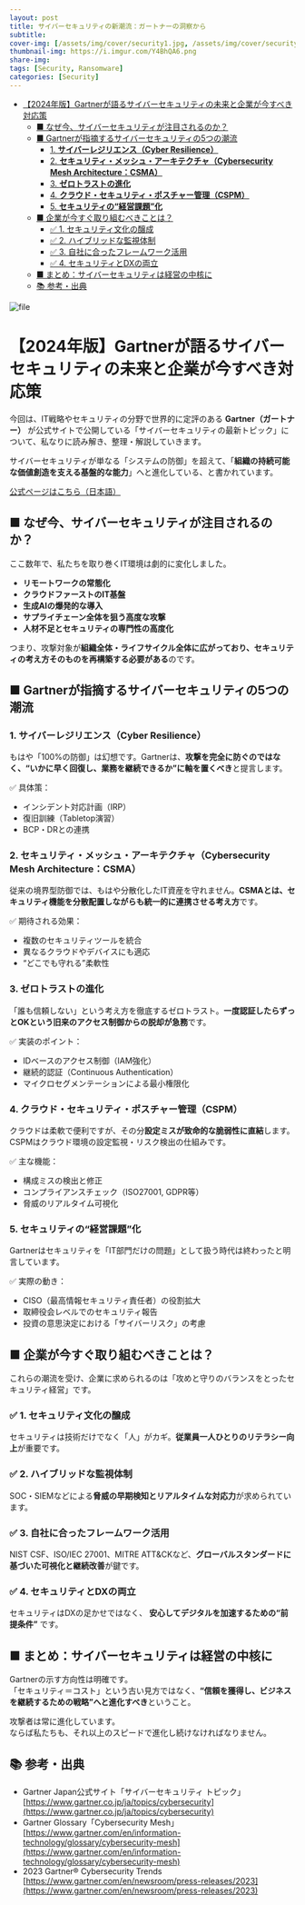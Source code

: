 ```yaml
---
layout: post
title: サイバーセキュリティの新潮流：ガートナーの洞察から
subtitle: 
cover-img: [/assets/img/cover/security1.jpg, /assets/img/cover/security2.jpg, /assets/img/cover/security3.jpg]
thumbnail-img: https://i.imgur.com/Y4BhQA6.png
share-img:
tags: [Security, Ransomware]
categories: [Security]
---
```


<!-- vim-markdown-toc GFM -->

* [【2024年版】Gartnerが語るサイバーセキュリティの未来と企業が今すべき対応策](#2024年版gartnerが語るサイバーセキュリティの未来と企業が今すべき対応策)
  * [■ なぜ今、サイバーセキュリティが注目されるのか？](#-なぜ今サイバーセキュリティが注目されるのか)
  * [■ Gartnerが指摘するサイバーセキュリティの5つの潮流](#-gartnerが指摘するサイバーセキュリティの5つの潮流)
    * [1. **サイバーレジリエンス（Cyber Resilience）**](#1-サイバーレジリエンスcyber-resilience)
    * [2. **セキュリティ・メッシュ・アーキテクチャ（Cybersecurity Mesh Architecture：CSMA）**](#2-セキュリティ・メッシュ・アーキテクチャcybersecurity-mesh-architecturecsma)
    * [3. **ゼロトラストの進化**](#3-ゼロトラストの進化)
    * [4. **クラウド・セキュリティ・ポスチャー管理（CSPM）**](#4-クラウド・セキュリティ・ポスチャー管理cspm)
    * [5. **セキュリティの“経営課題”化**](#5-セキュリティの経営課題化)
  * [■ 企業が今すぐ取り組むべきことは？](#-企業が今すぐ取り組むべきことは)
    * [✅ 1. セキュリティ文化の醸成](#-1-セキュリティ文化の醸成)
    * [✅ 2. ハイブリッドな監視体制](#-2-ハイブリッドな監視体制)
    * [✅ 3. 自社に合ったフレームワーク活用](#-3-自社に合ったフレームワーク活用)
    * [✅ 4. セキュリティとDXの両立](#-4-セキュリティとdxの両立)
  * [■ まとめ：サイバーセキュリティは経営の中核に](#-まとめサイバーセキュリティは経営の中核に)
  * [📚 参考・出典](#-参考・出典)

<!-- vim-markdown-toc -->

![file](https://i.imgur.com/Y4BhQA6.png)

# 【2024年版】Gartnerが語るサイバーセキュリティの未来と企業が今すべき対応策

今回は、IT戦略やセキュリティの分野で世界的に定評のある **Gartner（ガートナー）** が公式サイトで公開している「サイバーセキュリティの最新トピック」について、私なりに読み解き、整理・解説していきます。

サイバーセキュリティが単なる「システムの防御」を超えて、「**組織の持続可能な価値創造を支える基盤的な能力**」へと進化している、と書かれています。

[公式ページはこちら（日本語）](https://www.gartner.co.jp/ja/topics/cybersecurity)


## ■ なぜ今、サイバーセキュリティが注目されるのか？

ここ数年で、私たちを取り巻くIT環境は劇的に変化しました。

- **リモートワークの常態化**
- **クラウドファーストのIT基盤**
- **生成AIの爆発的な導入**
- **サプライチェーン全体を狙う高度な攻撃**
- **人材不足とセキュリティの専門性の高度化**

つまり、攻撃対象が**組織全体・ライフサイクル全体に広がっており、セキュリティの考え方そのものを再構築する必要がある**のです。

## ■ Gartnerが指摘するサイバーセキュリティの5つの潮流

### 1. **サイバーレジリエンス（Cyber Resilience）**
もはや「100%の防御」は幻想です。Gartnerは、**攻撃を完全に防ぐのではなく、“いかに早く回復し、業務を継続できるか”に軸を置くべき**と提言します。

✅ 具体策：
- インシデント対応計画（IRP）
- 復旧訓練（Tabletop演習）
- BCP・DRとの連携

### 2. **セキュリティ・メッシュ・アーキテクチャ（Cybersecurity Mesh Architecture：CSMA）**
従来の境界型防御では、もはや分散化したIT資産を守れません。**CSMAとは、セキュリティ機能を分散配置しながらも統一的に連携させる考え方**です。

✅ 期待される効果：
- 複数のセキュリティツールを統合
- 異なるクラウドやデバイスにも適応
- “どこでも守れる”柔軟性

### 3. **ゼロトラストの進化**
「誰も信頼しない」という考え方を徹底するゼロトラスト。**一度認証したらずっとOKという旧来のアクセス制御からの脱却が急務**です。

✅ 実装のポイント：
- IDベースのアクセス制御（IAM強化）
- 継続的認証（Continuous Authentication）
- マイクロセグメンテーションによる最小権限化

### 4. **クラウド・セキュリティ・ポスチャー管理（CSPM）**
クラウドは柔軟で便利ですが、その分**設定ミスが致命的な脆弱性に直結**します。CSPMはクラウド環境の設定監視・リスク検出の仕組みです。

✅ 主な機能：
- 構成ミスの検出と修正
- コンプライアンスチェック（ISO27001, GDPR等）
- 脅威のリアルタイム可視化

### 5. **セキュリティの“経営課題”化**
Gartnerはセキュリティを「IT部門だけの問題」として扱う時代は終わったと明言しています。

✅ 実際の動き：
- CISO（最高情報セキュリティ責任者）の役割拡大
- 取締役会レベルでのセキュリティ報告
- 投資の意思決定における「サイバーリスク」の考慮

## ■ 企業が今すぐ取り組むべきことは？

これらの潮流を受け、企業に求められるのは「攻めと守りのバランスをとったセキュリティ経営」です。

### ✅ 1. セキュリティ文化の醸成
セキュリティは技術だけでなく「人」がカギ。**従業員一人ひとりのリテラシー向上**が重要です。

### ✅ 2. ハイブリッドな監視体制
SOC・SIEMなどによる**脅威の早期検知とリアルタイムな対応力**が求められています。

### ✅ 3. 自社に合ったフレームワーク活用
NIST CSF、ISO/IEC 27001、MITRE ATT&CKなど、**グローバルスタンダードに基づいた可視化と継続改善**が鍵です。

### ✅ 4. セキュリティとDXの両立
セキュリティはDXの足かせではなく、 **安心してデジタルを加速するための“前提条件”** です。

## ■ まとめ：サイバーセキュリティは経営の中核に

Gartnerの示す方向性は明確です。  
「セキュリティ＝コスト」という古い見方ではなく、**“信頼を獲得し、ビジネスを継続するための戦略”へと進化すべき**ということ。

攻撃者は常に進化しています。  
ならば私たちも、それ以上のスピードで進化し続けなければなりません。

## 📚 参考・出典

- Gartner Japan公式サイト「サイバーセキュリティ トピック」  
  [https://www.gartner.co.jp/ja/topics/cybersecurity](https://www.gartner.co.jp/ja/topics/cybersecurity)
- Gartner Glossary「Cybersecurity Mesh」  
  [https://www.gartner.com/en/information-technology/glossary/cybersecurity-mesh](https://www.gartner.com/en/information-technology/glossary/cybersecurity-mesh)
- 2023 Gartner® Cybersecurity Trends  
  [https://www.gartner.com/en/newsroom/press-releases/2023](https://www.gartner.com/en/newsroom/press-releases/2023)


